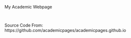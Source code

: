My Academic Webpage
<p>&nbsp;</p>
Source Code From: https://github.com/academicpages/academicpages.github.io
